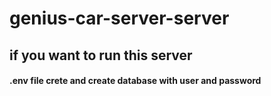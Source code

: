 # genius-car-server-server
## if you want to run this server
#### .env file crete and create database with user and password